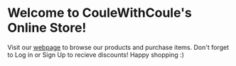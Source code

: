 # Welcome to CouleWithCoule's Online Store!

Visit our [webpage](sylviamohos.github.io) to browse our products and purchase items. Don't forget to Log in or Sign Up to recieve discounts! Happy shopping :) 

